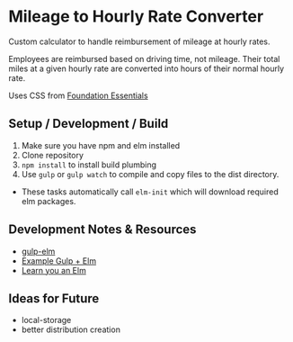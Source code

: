 # Mileage to Hourly Rate Converter

Custom calculator to handle reimbursement of mileage at hourly rates.

Employees are reimbursed based on driving time, not mileage.  Their total
miles at a given hourly rate are converted into hours of their normal hourly
rate.

Uses CSS from [Foundation Essentials](http://foundation.zurb.com/)

## Setup / Development / Build

1. Make sure you have npm and elm installed
2. Clone repository
3. `npm install` to install build plumbing
4. Use `gulp` or `gulp watch` to compile and copy files to the dist directory.  
  - These tasks automatically call `elm-init` which will download required elm packages.

## Development Notes & Resources

- [gulp-elm](https://www.npmjs.com/package/gulp-elm)
- [Example Gulp + Elm](https://gist.github.com/dennisreimann/cd8d45eefaba43199dcd)
- [Learn you an Elm](http://learnyouanelm.github.io/index.html)

## Ideas for Future

* local-storage
* better distribution creation
